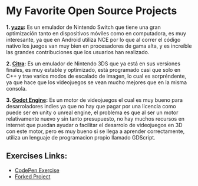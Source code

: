 # My Favorite Open Source Projects

**1. [yuzu](https://github.com/yuzu-emu/yuzu):** Es un emulador de Nintendo Switch que tiene una gran optimización tanto en dispositivos móviles como en computadora, es muy interesante, ya que en Android utiliza NCE por lo que al correr el código nativo los juegos van muy bien en procesadores de gama alta, y es increíble las grandes contribuciones que los usuarios han realizado.

**2. [Citra](https://github.com/citra-emu/citra):** Es un emulador de Nintendo 3DS que ya está en sus versiones finales, es muy estable y optimizado, está programado casi que solo en C++ y trae varios modos de escalado de imagen, lo cual es sorpréndente, ya que hace que los videojuegos se vean mucho mejores que en la misma consola.

**3. [Godot Engine](https://github.com/godotengine/godot):** Es un motor de videojuegos el cual es muy bueno para desarroladores indies ya que no hay que pagar por una licencia como puede ser en unity o unreal engine, el problema es que al ser un motor relativamente nuevo y sin tanto presupuesto, no hay muchos recursos en internet que puedan ayudar o facilitar el desarrolo de videojuegos en 3D con este motor, pero es muy bueno si se llega a aprender correctamente, utiliza un lenguaje de programacion propio llamado GDScript.

## Exercises Links:

- [CodePen Exercise](https://codepen.io/Jorge-Daniel-Cuevas-Mejia/pen/NWJaREY)
- [Forked Project](https://github.com/JorgeDCM/Laboratorio1.git)

